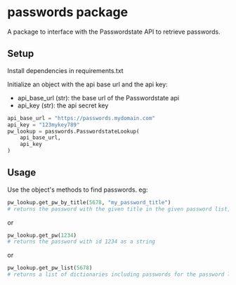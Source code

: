 # passwords package

A package to interface with the Passwordstate API to retrieve passwords.

## Setup
Install dependencies in requirements.txt

Initialize an object with the api base url and the api key:
- api_base_url (str): the base url of the Passwordstate api
- api_key (str): the api secret key

```python
api_base_url = "https://passwords.mydomain.com"
api_key = "123mykey789"
pw_lookup = passwords.PasswordstateLookup(
    api_base_url,
    api_key
)
```

## Usage
Use the object's methods to find passwords. eg:
```python
pw_lookup.get_pw_by_title(5678, "my_password_title")
# returns the password with the given title in the given password list, as a string
```
or
```python
pw_lookup.get_pw(1234)
# returns the password with id 1234 as a string
```
or
```python
pw_lookup.get_pw_list(5678)
# returns a list of dictionaries including passwords for the password list with id 5678
```
